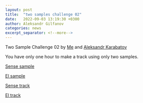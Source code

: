 ```yaml
---
layout: post
title:  "two samples challenge 02"
date:   2022-09-03 13:19:30 +0300
author: Aleksandr Gilfanov
categories: news
excerpt_separator: <!--more-->
---
```

Two Sample Challenge 02 by
[Me](https://github.com/aleksandrgilfanov) and
[Aleksandr Karabatov](https://github.com/elektron314)

You have only one hour to make a track using only two samples.
<!--more-->

[Sense sample](/mp3/sample-2022-02-sense.mp3)

[El sample](/mp3/sample-2022-02-el.mp3)

[Sense track](/mp3/track-2022-02-sense.mp3)

[El track](/mp3/track-2022-02-el.mp3)
